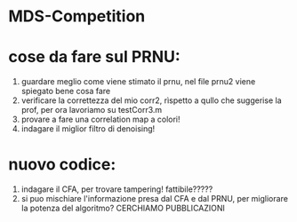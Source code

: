 # MDS-Competition

# cose da fare sul PRNU:
1) guardare meglio come viene stimato il prnu, nel file prnu2 viene spiegato bene cosa fare
2) verificare la correttezza del mio corr2, rìspetto a qullo che suggerise la prof, per ora lavoriamo su testCorr3.m
3) provare a fare una correlation map a colori!
4) indagare il miglior filtro di denoising!

# nuovo codice:
1) indagare il CFA, per trovare tampering! fattibile?????
2) si puo mischiare l'informazione presa dal CFA e dal PRNU, per migliorare la potenza del algoritmo? CERCHIAMO PUBBLICAZIONI
